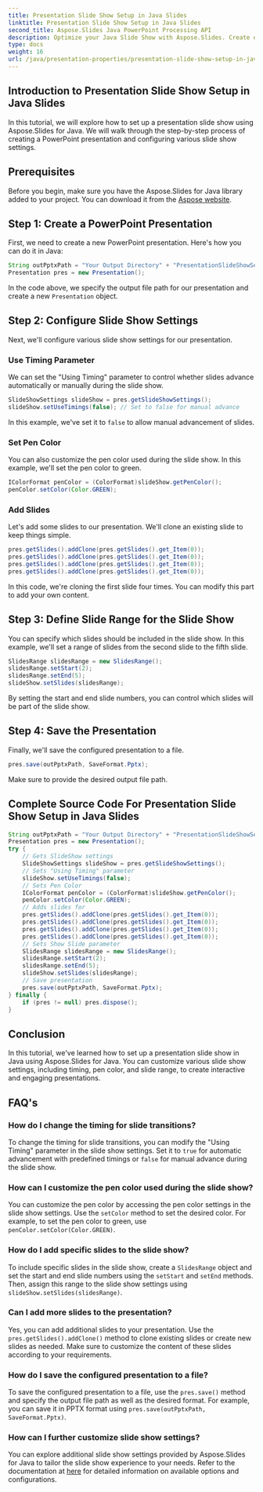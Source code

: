 ```yaml
---
title: Presentation Slide Show Setup in Java Slides
linktitle: Presentation Slide Show Setup in Java Slides
second_title: Aspose.Slides Java PowerPoint Processing API
description: Optimize your Java Slide Show with Aspose.Slides. Create engaging presentations with customized settings. Explore step-by-step guides and FAQs.
type: docs
weight: 16
url: /java/presentation-properties/presentation-slide-show-setup-in-java-slides/
---
```


## Introduction to Presentation Slide Show Setup in Java Slides

In this tutorial, we will explore how to set up a presentation slide show using Aspose.Slides for Java. We will walk through the step-by-step process of creating a PowerPoint presentation and configuring various slide show settings.

## Prerequisites

Before you begin, make sure you have the Aspose.Slides for Java library added to your project. You can download it from the [Aspose website](https://releases.aspose.com/slides/java/).

## Step 1: Create a PowerPoint Presentation

First, we need to create a new PowerPoint presentation. Here's how you can do it in Java:

```java
String outPptxPath = "Your Output Directory" + "PresentationSlideShowSetup.pptx";
Presentation pres = new Presentation();
```

In the code above, we specify the output file path for our presentation and create a new `Presentation` object.

## Step 2: Configure Slide Show Settings

Next, we'll configure various slide show settings for our presentation. 

### Use Timing Parameter

We can set the "Using Timing" parameter to control whether slides advance automatically or manually during the slide show.

```java
SlideShowSettings slideShow = pres.getSlideShowSettings();
slideShow.setUseTimings(false); // Set to false for manual advance
```

In this example, we've set it to `false` to allow manual advancement of slides.

### Set Pen Color

You can also customize the pen color used during the slide show. In this example, we'll set the pen color to green.

```java
IColorFormat penColor = (ColorFormat)slideShow.getPenColor();
penColor.setColor(Color.GREEN);
```

### Add Slides

Let's add some slides to our presentation. We'll clone an existing slide to keep things simple.

```java
pres.getSlides().addClone(pres.getSlides().get_Item(0));
pres.getSlides().addClone(pres.getSlides().get_Item(0));
pres.getSlides().addClone(pres.getSlides().get_Item(0));
pres.getSlides().addClone(pres.getSlides().get_Item(0));
```

In this code, we're cloning the first slide four times. You can modify this part to add your own content.

## Step 3: Define Slide Range for the Slide Show

You can specify which slides should be included in the slide show. In this example, we'll set a range of slides from the second slide to the fifth slide.

```java
SlidesRange slidesRange = new SlidesRange();
slidesRange.setStart(2);
slidesRange.setEnd(5);
slideShow.setSlides(slidesRange);
```

By setting the start and end slide numbers, you can control which slides will be part of the slide show.

## Step 4: Save the Presentation

Finally, we'll save the configured presentation to a file.

```java
pres.save(outPptxPath, SaveFormat.Pptx);
```

Make sure to provide the desired output file path.

## Complete Source Code For Presentation Slide Show Setup in Java Slides

```java
String outPptxPath = "Your Output Directory" + "PresentationSlideShowSetup.pptx";
Presentation pres = new Presentation();
try {
	// Gets SlideShow settings
	SlideShowSettings slideShow = pres.getSlideShowSettings();
	// Sets "Using Timing" parameter
	slideShow.setUseTimings(false);
	// Sets Pen Color
	IColorFormat penColor = (ColorFormat)slideShow.getPenColor();
	penColor.setColor(Color.GREEN);
	// Adds slides for
	pres.getSlides().addClone(pres.getSlides().get_Item(0));
	pres.getSlides().addClone(pres.getSlides().get_Item(0));
	pres.getSlides().addClone(pres.getSlides().get_Item(0));
	pres.getSlides().addClone(pres.getSlides().get_Item(0));
	// Sets Show Slide parameter
	SlidesRange slidesRange = new SlidesRange();
	slidesRange.setStart(2);
	slidesRange.setEnd(5);
	slideShow.setSlides(slidesRange);
	// Save presentation
	pres.save(outPptxPath, SaveFormat.Pptx);
} finally {
	if (pres != null) pres.dispose();
}
```

## Conclusion

In this tutorial, we've learned how to set up a presentation slide show in Java using Aspose.Slides for Java. You can customize various slide show settings, including timing, pen color, and slide range, to create interactive and engaging presentations.

## FAQ's

### How do I change the timing for slide transitions?

To change the timing for slide transitions, you can modify the "Using Timing" parameter in the slide show settings. Set it to `true` for automatic advancement with predefined timings or `false` for manual advance during the slide show.

### How can I customize the pen color used during the slide show?

You can customize the pen color by accessing the pen color settings in the slide show settings. Use the `setColor` method to set the desired color. For example, to set the pen color to green, use `penColor.setColor(Color.GREEN)`.

### How do I add specific slides to the slide show?

To include specific slides in the slide show, create a `SlidesRange` object and set the start and end slide numbers using the `setStart` and `setEnd` methods. Then, assign this range to the slide show settings using `slideShow.setSlides(slidesRange)`.

### Can I add more slides to the presentation?

Yes, you can add additional slides to your presentation. Use the `pres.getSlides().addClone()` method to clone existing slides or create new slides as needed. Make sure to customize the content of these slides according to your requirements.

### How do I save the configured presentation to a file?

To save the configured presentation to a file, use the `pres.save()` method and specify the output file path as well as the desired format. For example, you can save it in PPTX format using `pres.save(outPptxPath, SaveFormat.Pptx)`.

### How can I further customize slide show settings?

You can explore additional slide show settings provided by Aspose.Slides for Java to tailor the slide show experience to your needs. Refer to the documentation at [here](https://reference.aspose.com/slides/java/) for detailed information on available options and configurations.
